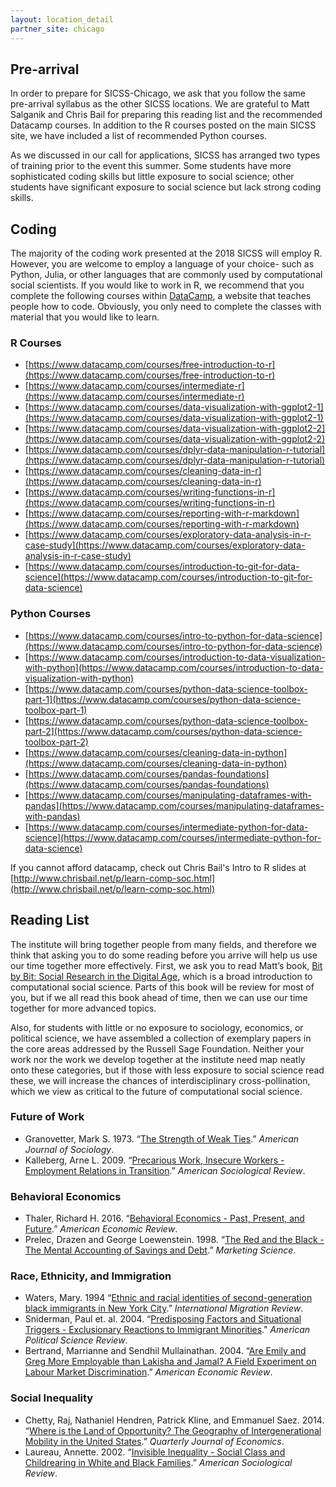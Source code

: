 ```yaml
---
layout: location_detail
partner_site: chicago
---
```


<h2 class="display-4">Pre-arrival</h2>

In order to prepare for SICSS-Chicago, we ask that you follow the same pre-arrival syllabus as the other SICSS locations.  We are grateful to Matt Salganik and Chris Bail for preparing this reading list and the recommended Datacamp courses.  In addition to the R courses posted on the main SICSS site, we have included a list of recommended Python courses.

As we discussed in our call for applications, SICSS has arranged two types of training prior to the event this summer. Some students have more sophisticated coding skills but little exposure to social science; other students have significant exposure to social science but lack strong coding skills.

## Coding

The majority of the coding work presented at the 2018 SICSS will employ R.  However, you are welcome to employ a language of your choice- such as Python, Julia, or other languages that are commonly used by computational social scientists. If you would like to work in R, we recommend that you complete the following courses within [DataCamp](https://www.datacamp.com), a website that teaches people how to code.  Obviously, you only need to complete the classes with material that you would like to learn.

### R Courses
  - [https://www.datacamp.com/courses/free-introduction-to-r](https://www.datacamp.com/courses/free-introduction-to-r)
  - [https://www.datacamp.com/courses/intermediate-r](https://www.datacamp.com/courses/intermediate-r)
  - [https://www.datacamp.com/courses/data-visualization-with-ggplot2-1](https://www.datacamp.com/courses/data-visualization-with-ggplot2-1)
  - [https://www.datacamp.com/courses/data-visualization-with-ggplot2-2](https://www.datacamp.com/courses/data-visualization-with-ggplot2-2)
  - [https://www.datacamp.com/courses/dplyr-data-manipulation-r-tutorial](https://www.datacamp.com/courses/dplyr-data-manipulation-r-tutorial)
  - [https://www.datacamp.com/courses/cleaning-data-in-r](https://www.datacamp.com/courses/cleaning-data-in-r)
  - [https://www.datacamp.com/courses/writing-functions-in-r](https://www.datacamp.com/courses/writing-functions-in-r)
  - [https://www.datacamp.com/courses/reporting-with-r-markdown](https://www.datacamp.com/courses/reporting-with-r-markdown)
  - [https://www.datacamp.com/courses/exploratory-data-analysis-in-r-case-study](https://www.datacamp.com/courses/exploratory-data-analysis-in-r-case-study)
  - [https://www.datacamp.com/courses/introduction-to-git-for-data-science](https://www.datacamp.com/courses/introduction-to-git-for-data-science)

### Python Courses
  - [https://www.datacamp.com/courses/intro-to-python-for-data-science](https://www.datacamp.com/courses/intro-to-python-for-data-science)
  - [https://www.datacamp.com/courses/introduction-to-data-visualization-with-python](https://www.datacamp.com/courses/introduction-to-data-visualization-with-python)
  - [https://www.datacamp.com/courses/python-data-science-toolbox-part-1](https://www.datacamp.com/courses/python-data-science-toolbox-part-1)
  - [https://www.datacamp.com/courses/python-data-science-toolbox-part-2](https://www.datacamp.com/courses/python-data-science-toolbox-part-2)
  - [https://www.datacamp.com/courses/cleaning-data-in-python](https://www.datacamp.com/courses/cleaning-data-in-python)
  - [https://www.datacamp.com/courses/pandas-foundations](https://www.datacamp.com/courses/pandas-foundations)
  - [https://www.datacamp.com/courses/manipulating-dataframes-with-pandas](https://www.datacamp.com/courses/manipulating-dataframes-with-pandas)
  - [https://www.datacamp.com/courses/intermediate-python-for-data-science](https://www.datacamp.com/courses/intermediate-python-for-data-science)
  
If you cannot afford datacamp, check out Chris Bail's Intro to R slides at [http://www.chrisbail.net/p/learn-comp-soc.html](http://www.chrisbail.net/p/learn-comp-soc.html)

## Reading List

The institute will bring together people from many fields, and therefore we think that asking you to do some reading before you arrive will help us use our time together more effectively.  First, we ask you to read Matt’s book, [Bit by Bit: Social Research in the Digital Age](http://www.bitbybitbook.com), which is a broad introduction to computational social science.  Parts of this book will be review for most of you, but if we all read this book ahead of time, then we can use our time together for more advanced topics.

Also, for students with little or no exposure to sociology, economics, or political science, we have assembled a collection of exemplary papers in the core areas addressed by the Russell Sage Foundation. Neither your work nor the work we develop together at the institute need map neatly onto these categories, but if those with less exposure to social science read these, we will increase the chances of interdisciplinary cross-pollination, which we view as critical to the future of computational social science.

### Future of Work
  - Granovetter, Mark S. 1973. “[The Strength of Weak Ties](https://www.jstor.org/stable/2776392).” _American Journal of Sociology_.
  - Kalleberg, Arne L. 2009. “[Precarious Work, Insecure Workers - Employment Relations in Transition](https://www.jstor.org/stable/27736045).” _American Sociological Review_.

### Behavioral Economics
  - Thaler, Richard H. 2016. “[Behavioral Economics - Past, Present, and Future](http://dx.doi.org/10.1257/aer.106.7.1577).” _American Economic Review_.
  - Prelec, Drazen and George Loewenstein. 1998. “[The Red and the Black - The Mental Accounting of Savings and Debt](https://www.jstor.org/stable/193194).” _Marketing Science_.

### Race, Ethnicity, and Immigration
  - Waters, Mary. 1994 “[Ethnic and racial identities of second-generation black immigrants in New York City](https://www.jstor.org/stable/2547158).” _International Migration Review_.
  - Sniderman, Paul et. al. 2004. “[Predisposing Factors and Situational Triggers - Exclusionary Reactions to Immigrant Minorities](https://www.jstor.org/stable/4145295)." _American Political Science Review_.
  - Bertrand, Marrianne and Sendhil Mullainathan. 2004. “[Are Emily and Greg More Employable than Lakisha and Jamal? A Field Experiment on Labour Market Discrimination](https://www.jstor.org/stable/3592802).” _American Economic Review_.

### Social Inequality
  - Chetty, Raj, Nathaniel Hendren, Patrick Kline, and Emmanuel Saez. 2014. “[Where is the Land of Opportunity? The Geography of Intergenerational Mobility in the United States](https://doi.org/10.1093/qje/qju022).” _Quarterly Journal of Economics_.
  - Laureau, Annette. 2002. “[Invisible Inequality - Social Class and Childrearing in White and Black Families](https://www.jstor.org/stable/3088916).” _American Sociological Review_.
